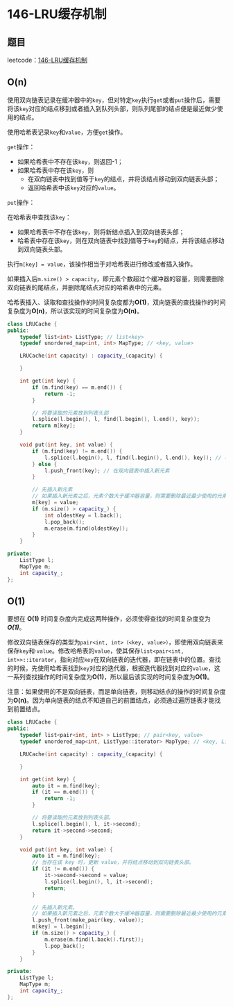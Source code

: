 # 146-LRU缓存机制

## 题目

leetcode：[146-LRU缓存机制](https://leetcode-cn.com/problems/lru-cache/)

## O(n)

使用双向链表记录在缓冲器中的`key`，但对特定`key`执行`get`或者`put`操作后，需要将该`key`对应的结点移到或者插入到队列头部，则队列尾部的结点便是最近做少使用的结点。

使用哈希表记录`key`和`value`，方便`get`操作。

`get`操作：

- 如果哈希表中不存在该`key`，则返回-1；
- 如果哈希表中存在该`key`，则
  - 在双向链表中找到值等于`key`的结点，并将该结点移动到双向链表头部；
  - 返回哈希表中该`key`对应的`value`。

`put`操作：

在哈希表中查找该`key`：

- 如果哈希表中不存在该`key`，则将新结点插入到双向链表头部；
- 哈希表中存在该`key`，则在双向链表中找到值等于`key`的结点，并将该结点移动到双向链表头部。

执行`m[key] = value`，该操作相当于对哈希表进行修改或者插入操作。

如果插入后`m.size() > capacity`，即元素个数超过个缓冲器的容量，则需要删除双向链表的尾结点，并删除尾结点对应的哈希表中的元素。



哈希表插入、读取和查找操作的时间复杂度都为**O(1)**，双向链表的查找操作的时间复杂度为**O(n)**，所以该实现的时间复杂度为**O(n)**。

```c++
class LRUCache {
public:
    typedef list<int> ListType; // list<key>
    typedef unordered_map<int, int> MapType; // <key, value>

    LRUCache(int capacity) : capacity_(capacity) {

    }

    int get(int key) {
        if (m.find(key) == m.end()) {
            return -1;
        }

        // 将要读取的元素放到列表头部
        l.splice(l.begin(), l, find(l.begin(), l.end(), key));
        return m[key];
    }

    void put(int key, int value) {
        if (m.find(key) != m.end()) {
            l.splice(l.begin(), l, find(l.begin(), l.end(), key)); // 将结点移动到双向链表的头部
        } else {
            l.push_front(key); // 在双向链表中插入新元素
        }

        // 先插入新元素
        // 如果插入新元素之后，元素个数大于缓冲器容量，则需要删除最近最少使用的元素
        m[key] = value;
        if (m.size() > capacity_) {
            int oldestKey = l.back();
            l.pop_back();
            m.erase(m.find(oldestKey));
        }
    }

private:
    ListType l;
    MapType m;
    int capacity_;
};
```

## O(1)

要想在 **O(1)** 时间复杂度内完成这两种操作，必须使得查找的时间复杂度变为***O(1)***。

修改双向链表保存的类型为`pair<int, int>（<key, value>）`，即使用双向链表来保存`key`和·`value`。修改哈希表的`value`，使其保存`list<pair<int, int>>::iterator`，指向对应`key`在双向链表的迭代器，即在链表中的位置。查找的时候，先使用哈希表找到`key`对应的迭代器，根据迭代器找到对应的`value`，这一系列查找操作的时间复杂度为**O(1)**，所以最后该实现的时间复杂度为**O(1)**。

注意：如果使用的不是双向链表，而是单向链表，则移动结点的操作的时间复杂度为**O(n)**。因为单向链表的结点不知道自己的前置结点，必须通过遍历链表才能找到前置结点。

```c++
class LRUCache {
public:
    typedef list<pair<int, int> > ListType; // pair<key, value>
    typedef unordered_map<int, ListType::iterator> MapType; // <key, ListType::iterator>

    LRUCache(int capacity) : capacity_(capacity) {

    }

    int get(int key) {
        auto it = m.find(key);
        if (it == m.end()) {
            return -1;
        }

        // 将要读取的元素放到列表头部。
        l.splice(l.begin(), l, it->second);
        return it->second->second;
    }

    void put(int key, int value) {
        auto it = m.find(key);
        // 当存在该 key 时，更新 value，并将结点移动到双向链表头部。
        if (it != m.end()) {
            it->second->second = value;
            l.splice(l.begin(), l, it->second);
            return;
        }

        // 先插入新元素。
        // 如果插入新元素之后，元素个数大于缓冲器容量，则需要删除最近最少使用的元素。
        l.push_front(make_pair(key, value));
        m[key] = l.begin();
        if (m.size() > capacity_) {
            m.erase(m.find(l.back().first));
            l.pop_back();
        }
    }

private:
    ListType l;
    MapType m;
    int capacity_;
};
```

